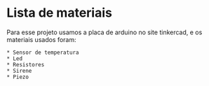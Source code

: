 # Lista de materiais 

Para esse projeto usamos a placa de arduino no site tinkercad, e os materiais usados foram:

    * Sensor de temperatura 
    * Led
    * Resistores
    * Sirene
    * Piezo
